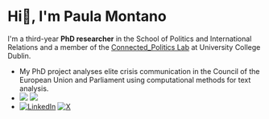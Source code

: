 # Hi👋, I'm Paula Montano

I'm a third-year **PhD researcher** in the School of Politics and International Relations and a member of the [Connected_Politics Lab](https://www.ucd.ie/connected_politics/) at University College Dublin. 

- My PhD project analyses elite crisis communication in the Council of the European Union and Parliament using computational methods for text analysis. 
- <img src="https://img.shields.io/badge/R-276DC3?style=for-the-badge&logo=r&logoColor=white" /> <img src="https://img.shields.io/badge/Python-FFD43B?style=for-the-badge&logo=python&logoColor=blue" />
- [![LinkedIn](https://img.shields.io/badge/LinkedIn-0077B5?style=for-the-badge&logo=linkedin&logoColor=white)](https://ie.linkedin.com/in/paula-montano-3699625a) [![X](https://img.shields.io/badge/X-000000?style=for-the-badge&logo=x&logoColor=white)](https://x.com/PaulaMontano__)

